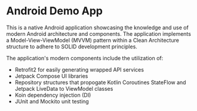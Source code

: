 # Android Demo App

This is a native Android application showcasing the knowledge and use of modern
Android architecture and components. The application implements a Model-View-ViewModel (MVVM) pattern within a Clean Architecture structure to adhere to SOLID development principles.

The application's modern components include the utilization of: 
- Retrofit2 for easily generating wrapped API services
- Jetpack Compose UI libraries
- Repository structures that propogate Kotlin Coroutines StateFlow and Jetpack LiveData to ViewModel classes
- Koin dependency injection (DI)
- JUnit and Mockito unit testing
